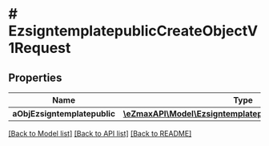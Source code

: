 # # EzsigntemplatepublicCreateObjectV1Request

## Properties

Name | Type | Description | Notes
------------ | ------------- | ------------- | -------------
**aObjEzsigntemplatepublic** | [**\eZmaxAPI\Model\EzsigntemplatepublicRequestCompound[]**](EzsigntemplatepublicRequestCompound.md) |  |

[[Back to Model list]](../../README.md#models) [[Back to API list]](../../README.md#endpoints) [[Back to README]](../../README.md)
